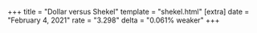 +++
title = "Dollar versus Shekel"
template = "shekel.html"
[extra]
date = "February  4, 2021"
rate = "3.298"
delta = "0.061% weaker"
+++
